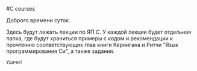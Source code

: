 #C courses

  Доброго времени суток.
	
  Здесь будут лежать лекции по ЯП C. У каждой лекции будет отдельная папка, где будут храниться примеры с кодом и рекомендации к прочтению соответствующих глав книги Кернигана и Ритчи "Язык программирования Си", а также задания.
	
	Удачи!
